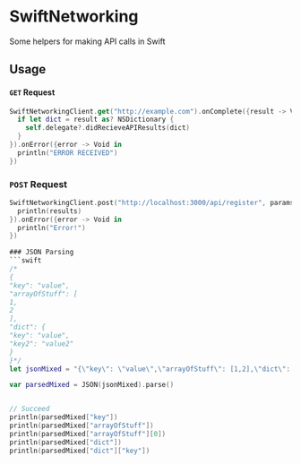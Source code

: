 SwiftNetworking
===============

Some helpers for making API calls in Swift


## Usage

#### `GET` Request

```swift
SwiftNetworkingClient.get("http://example.com").onComplete({result -> Void in
  if let dict = result as? NSDictionary {
    self.delegate?.didRecieveAPIResults(dict)
  }
}).onError({error -> Void in
  println("ERROR RECEIVED")
})

```

### `POST` Request
```swift
SwiftNetworkingClient.post("http://localhost:3000/api/register", params: ["username":"something", "token":"something"] ).onComplete({results -> Void in
  println(results)
}).onError({error -> Void in
  println("Error!")
})

### JSON Parsing
```swift
/*
{
"key": "value",
"arrayOfStuff": [
1,
2
],
"dict": {
"key": "value",
"key2": "value2"
}
}*/
let jsonMixed = "{\"key\": \"value\",\"arrayOfStuff\": [1,2],\"dict\": {\"key\": \"value\",\"key2\": \"value2\"}}"

var parsedMixed = JSON(jsonMixed).parse()


// Succeed
println(parsedMixed["key"])
println(parsedMixed["arrayOfStuff"])
println(parsedMixed["arrayOfStuff"][0])
println(parsedMixed["dict"])
println(parsedMixed["dict"]["key"])